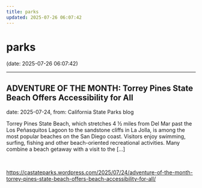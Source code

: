 ```yaml
---
title: parks
updated: 2025-07-26 06:07:42
---
```


# parks

(date: 2025-07-26 06:07:42)

---

## ADVENTURE OF THE MONTH: Torrey Pines State Beach Offers Accessibility for All

date: 2025-07-24, from: California State Parks blog

Torrey Pines State Beach, which stretches 4 ½ miles from Del Mar past the Los Peñasquitos Lagoon to the sandstone cliffs in La Jolla, is among the most popular beaches on the San Diego coast. Visitors enjoy swimming, surfing, fishing and other beach-oriented recreational activities. Many combine a beach getaway with a visit to the [&#8230;] 

<br> 

<https://castateparks.wordpress.com/2025/07/24/adventure-of-the-month-torrey-pines-state-beach-offers-beach-accessibility-for-all/>

